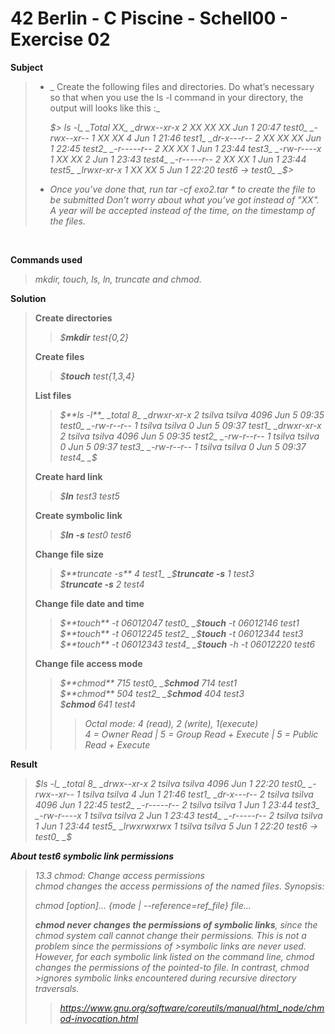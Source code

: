 # 42 Berlin - C Piscine - Schell00 - Exercise 02


**Subject**
> * _ Create the following files and directories. Do what’s necessary so that when you use the ls -l command in your directory, the output will looks like this :_
>
>    _$> ls -l_   
>_Total XX_  
>_drwx--xr-x 2 XX XX XX Jun 1 20:47 test0_    
>_-rwx--xr-- 1 XX XX  4 Jun 1 21:46 test1_    
>_dr-x---r-- 2 XX XX XX Jun 1 22:45 test2_    
>_-r-----r-- 2 XX XX  1 Jun 1 23:44 test3_    
>_-rw-r----x 1 XX XX  2 Jun 1 23:43 test4_    
>_-r-----r-- 2 XX XX  1 Jun 1 23:44 test5_    
>_lrwxr-xr-x 1 XX XX  5 Jun 1 22:20 test6 -> test0_    
>_$>_   
>
> * _Once you’ve done that, run tar -cf exo2.tar * to create the file to be submitted_
>_Don’t worry about what you’ve got instead of "XX"._   
>_A year will be accepted instead of the time, on the timestamp of the
files._

<br>

**Commands used**   
>_mkdir, touch, ls, ln, truncate and chmod._   

**Solution**    
>**Create directories**   
>>_$**mkdir** test{0,2}_    
>
>**Create files**   
>>_$**touch** test{1,3,4}_   
>
>**List files**    
>>_$**ls -l**_   
>>_total 8_   
>>_drwxr-xr-x 2 tsilva tsilva 4096 Jun  5 09:35 test0_   
>>_-rw-r--r-- 1 tsilva tsilva    0 Jun  5 09:37 test1_   
>>_drwxr-xr-x 2 tsilva tsilva 4096 Jun  5 09:35 test2_   
>>_-rw-r--r-- 1 tsilva tsilva    0 Jun  5 09:37 test3_   
>>_-rw-r--r-- 1 tsilva tsilva    0 Jun  5 09:37 test4_   
>>_$_   
>
>**Create hard link**   
>>_$**ln** test3 test5_   
>
>**Create symbolic link**      
>>_$**ln -s** test0 test6_   
>
>**Change file size**    
>>_$**truncate -s** 4 test1_       
>>_$**truncate -s** 1 test3_    
>>_$**truncate -s** 2 test4_    
>
>**Change file date and time**    
>>_$**touch** -t 06012047 test0_   
>>_$**touch** -t 06012146 test1_   
>>_$**touch** -t 06012245 test2_   
>>_$**touch** -t 06012344 test3_   
>>_$**touch** -t 06012343 test4_   
>>_$**touch** -h -t 06012220 test6_    
>
>**Change file access mode**    
>>_$**chmod** 715 test0_   
>>_$**chmod** 714 test1_   
>>_$**chmod** 504 test2_   
>>_$**chmod** 404 test3_   
>>_$**chmod** 641 test4_   
>>
>>>_Octal mode: 4 (read), 2 (write), 1(execute)_    
>>>_4 = Owner Read | 5 = Group Read + Execute | 5 = Public Read + Execute_   

**Result**    
>_$ls -l_   
>_total 8_   
>_drwx--xr-x 2 tsilva tsilva 4096 Jun  1 22:20 test0_   
>_-rwx--xr-- 1 tsilva tsilva    4 Jun  1 21:46 test1_   
>_dr-x---r-- 2 tsilva tsilva 4096 Jun  1 22:45 test2_   
>_-r-----r-- 2 tsilva tsilva    1 Jun  1 23:44 test3_   
>_-rw-r----x 1 tsilva tsilva    2 Jun  1 23:43 test4_   
>_-r-----r-- 2 tsilva tsilva    1 Jun  1 23:44 test5_   
>_lrwxrwxrwx 1 tsilva tsilva    5 Jun  1 22:20 test6 -> test0_       
>_$_

_**About test6 symbolic link permissions**_    
>_13.3 chmod: Change access permissions_    
>_chmod changes the access permissions of the named files. Synopsis:_    
>
>  _chmod [option]… {mode | --reference=ref_file} file…_    
>
>_***chmod never changes the permissions of symbolic links***, since the chmod system call cannot change their permissions. This is not a problem since the permissions of >symbolic links are never used. However, for each symbolic link listed on the command line, chmod changes the permissions of the pointed-to file. In contrast, chmod >ignores symbolic links encountered during recursive directory traversals._
>
>>_https://www.gnu.org/software/coreutils/manual/html_node/chmod-invocation.html_